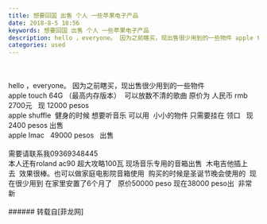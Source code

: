```yaml
---
title: 想要回国 出售 个人 一些苹果电子产品
date: 2018-8-5 18:56
keywords: 想要回国 出售 个人 一些苹果电子产品
description: hello ，everyone。 因为之前瞎买，现出售很少用到的一些物件 apple touch 64G （最高内存版本）  可以放数不清的歌曲 原价为 人民币 rmb 2700元   现 12000 pesosapple shuffle  健身的时候 想要听音乐 可以用  小小的物件 只需要挂在 领口   现 2400 pesos 出售apple Imac   49000 pesos   出售 需要请联系我09369348445本人还有roland ac90 超大攻略100瓦 现场音乐专用的音箱出售  木电吉他插上去  效果很棒。也可以做家庭电影院音箱使用  购买的时候是圣诞节晚会使用的  现在很少用到 在家里安置了6个月了   原价50000 peso 现在38000 peso出  非常新 
categories: used
---
```

<td class="t_f" id="postmessage_1598420">

<br/>
<br/>
hello ，everyone。 因为之前瞎买，现出售很少用到的一些物件 <br/>
apple touch 64G （最高内存版本）  可以放数不清的歌曲 原价为 人民币 rmb 2700元   现 12000 pesos<br/>
apple shuffle  健身的时候 想要听音乐 可以用  小小的物件 只需要挂在 领口   现 2400 pesos 出售<br/>
apple Imac   49000 pesos   出售 <br/>
<br/>
需要请联系我09369348445<br/>
本人还有roland ac90 超大攻略100瓦 现场音乐专用的音箱出售  木电吉他插上去  效果很棒。也可以做家庭电影院音箱使用  购买的时候是圣诞节晚会使用的  现在很少用到 在家里安置了6个月了   原价50000 peso 现在38000 peso出  非常新 <br/>
<br/>
</td>
###### 转载自[菲龙网]